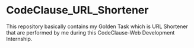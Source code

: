 # CodeClause_URL_Shortener
This repository basically contains my Golden Task which is URL Shortener that are performed by me during this CodeClause-Web Development Internship.
